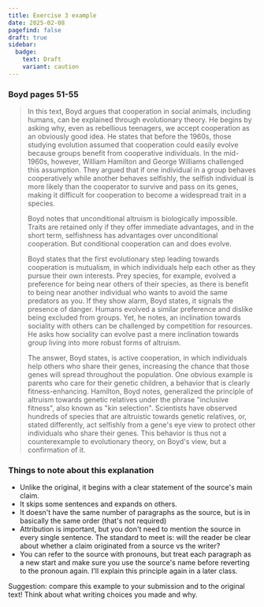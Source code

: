 ```yaml
---
title: Exercise 3 example
date: 2025-02-08
pagefind: false
draft: true
sidebar:
  badge:
    text: Draft
    variant: caution
---
```


### Boyd pages 51-55

> In this text, Boyd argues that cooperation in social animals, including humans, can be explained through evolutionary theory. He begins by asking why, even as rebellious teenagers, we accept cooperation as an obviously good idea. He states that before the 1960s, those studying evolution assumed that cooperation could easily evolve because groups benefit from cooperative individuals. In the mid-1960s, however, William Hamilton and George Williams challenged this assumption. They argued that if one individual in a group behaves cooperatively while another behaves selfishly, the selfish individual is more likely than the cooperator to survive and pass on its genes, making it difficult for cooperation to become a widespread trait in a species.
>
> Boyd notes that unconditional altruism is biologically impossible. Traits are retained only if they offer immediate advantages, and in the short term, selfishness has advantages over unconditional cooperation. But conditional cooperation can and does evolve.
>
> Boyd states that the first evolutionary step leading towards cooperation is mutualism, in which individuals help each other as they pursue their own interests. Prey species, for example, evolved a preference for being near others of their species, as there is benefit to being near another individual who wants to avoid the same predators as you. If they show alarm, Boyd states, it signals the presence of danger. Humans evolved a similar preference and dislike being excluded from groups. Yet, he notes, an inclination towards sociality with others can be challenged by competition for resources. He asks how sociality can evolve past a mere inclination towards group living into more robust forms of altruism.
>
> The answer, Boyd states, is active cooperation, in which individuals help others who share their genes, increasing the chance that those genes will spread throughout the population. One obvious example is parents who care for their genetic children, a behavior that is clearly fitness-enhancing. Hamilton, Boyd notes, generalized the principle of altruism towards genetic relatives under the phrase "inclusive fitness", also known as "kin selection". Scientists have observed hundreds of species that are altruistic towards genetic relatives, or, stated differently, act selfishly from a gene's eye view to protect other individuals who share their genes. This behavior is thus not a counterexample to evolutionary theory, on Boyd's view, but a confirmation of it.

### Things to note about this explanation

- Unlike the original, it begins with a clear statement of the source's main claim.
- It skips some sentences and expands on others.
- It doesn't have the same number of paragraphs as the source, but is in basically the same order (that's not required)
- Attribution is important, but you don't need to mention the source in every single sentence. The standard to meet is: will the reader be clear about whether a claim originated from a source vs the writer?
- You can refer to the source with pronouns, but treat each paragraph as a new start and make sure you use the source's name before reverting to the pronoun again. I'll explain this principle again in a later class.

Suggestion: compare this example to your submission and to the original text! Think about what writing choices you made and why.
